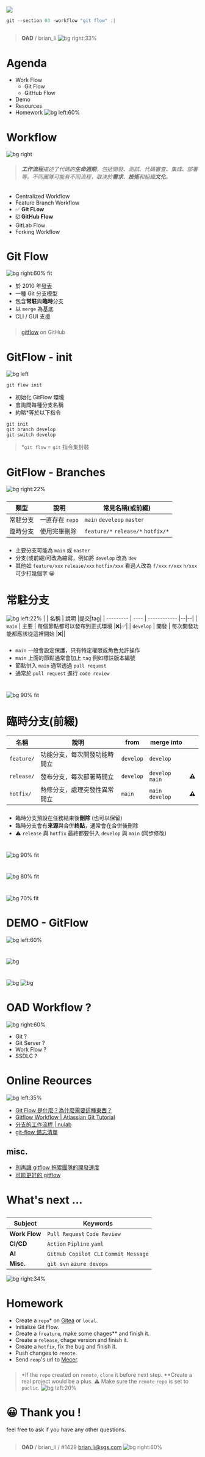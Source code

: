 ﻿---
marp: false
paginate: true
headingDivider: 1
footer: git-section-`03`
---

# 
![](../asset/gitlogo.png)
```powershell
git --section 03 -workflow "git flow" :|
```
##
> **OAD** / brian_li
![bg right:33%](https://picsum.photos/720?image=216)


# **A**genda

- Work Flow
    - Git Flow
    - GitHub Flow
- Demo
- Resources
- Homework
![bg left:60%](https://picsum.photos/720?image=152)

# Work**flow**
![bg right](https://picsum.photos/720?image=153)

> ###### **工作流程**描述了代碼的**生命週期**，包括開發、測試、代碼審查、集成、部署等。不同團隊可能有不同流程，取決於**需求**、**技術**和組織**文化**。

- Centralized Workflow
- Feature Branch Workflow
- ✅ **Git FLow**
- ☑️ **GitHub Flow**
- GitLab Flow
- Forking Workflow

# Git **Flow**
![bg right:60% fit](../asset/gitflow.png)
- 於 2010 年[發表](https://nvie.com/posts/a-successful-git-branching-model/)
- 一種 Git 分支模型
- 包含**常駐**與**臨時**分支
- 以 `merge` 為基底
- CLI / GUI 支援
###
>[gitflow](https://github.com/nvie/gitflow) on GitHub


# GitFlow - **init**
![bg left](https://picsum.photos/720?image=574)

```shell
git flow init
```

- 初始化 GitFlow 環境
- 會詢問每種分支名稱
- 約略*等於以下指令

```shell
git init
git branch develop
git switch develop
```
>*`git flow` = `git` 指令集封裝

# GitFlow - **Branches**
![bg right:22%](https://picsum.photos/720?image=167)
###

| 類型   | 說明        | 常見名稱(或前綴)                                  |
| ---- | --------- | ------------------------------------------ |
| 常駐分支 | 一直存在 `repo` | `main` `develeop` `master`                         |
| 臨時分支 | 使用完畢刪除 | `feature/*` `release/*` `hotfix/*` |

###
- 主要分支可能為 `main` 或 `master`
- 分支(或前綴)可改為縮寫，例如將 `develop` 改為 `dev`
- 其他如 `feature/xxx` `release/xxx` `hotfix/xxx`
看過人改為 `f/xxx` `r/xxx` `h/xxx` 可少打幾個字 😀

# **常駐**分支
![bg left:22%](https://picsum.photos/720?image=168)
|         | 名稱 | 說明                  |提交|tag|
| --------- | ---- | ------------ |--|--|
| `main`    | 主要 | 每個節點都可以發布到正式環境 |❌|✅|
| `develop` | 開發 | 每次開發功能都應該從這裡開始 |❌||
###
- `main` 一般會設定保護，只有特定權限或角色允許操作
- `main` 上面的節點通常會加上 `tag` 例如標註版本編號
- 節點併入 `main` 通常透過 `pull request`
- 通常於 `pull request` 進行 `code review`

#
![bg 90% fit](../asset/gitflow1.svg)

# **臨時**分支(前綴)
<!-- _backgroundColor: #eee; -->
| 名稱         | 說明                  | from      | merge into                |  |
| ---------- | ------------------- | --------- | ----------------- | --- |
| `feature/` | 功能分支，每次開發功能時開立  | `develop` | `develop`         |     |
| `release/` | 發布分支，每次部署時開立 | `develop` | `develop` `main` |   ⚠️|
| `hotfix/`  | 熱修分支，處理突發性異常開立     | `main`    | `main` `develop` | ⚠️   |
###
- 臨時分支預設在任務結束後**刪除** (也可以保留)
- 臨時分支會有**來源**與合併**終點**，通常會在合併後刪除
- ⚠️ `release` 與 `hotfix` 最終都要併入 `develop` 與 `main` (同步修改)

# 
<!-- GitFlow - **freature** -->
![bg 90% fit](../asset/gitflow2.svg)

# 
<!-- GitFlow - **release** -->
![bg 80% fit](../asset/gitflow3.svg)

# 
<!-- GitFlow - **hotfix** -->
![bg 70% fit](../asset/gitflow4.svg)

# DEMO - **GitFlow**
![bg left:60%](https://picsum.photos/720?image=576)

# 
<!-- Git**Hub** Flow -->
![bg](../asset/githubflow2.png)

# 
<!-- Git**Hub** Flow -->
![bg](../asset/gitflow5.png)
![bg](../asset/githubflow1.png)

# **OAD** Workflow ?
![bg right:60%](https://picsum.photos/720?image=596)
- Git ?
- Git Server ?
- Work Flow ?
- SSDLC ?
<!-- _class: invert -->

# **Online** Reources
![bg left:35%](https://picsum.photos/720?image=640)
- [Git Flow 是什麼？為什麼需要這種東西？](https://gitbook.tw/chapters/gitflow/why-need-git-flow)
- [Gitflow Workflow | Atlassian Git Tutorial](https://www.atlassian.com/git/tutorials/comparing-workflows/gitflow-workflow)
- [分支的工作流程 | nulab](https://nulab.com/zh-tw/learn/software-development/git-tutorial/git-collaboration/branching-workflows/)
- [git-flow 備忘清單](https://danielkummer.github.io/git-flow-cheatsheet/index.zh_TW.html#features)

## misc.
- [別再讓 gitflow 拖累團隊的開發速度](https://blog.hellojcc.tw/the-flaw-of-git-flow/)
- [可能更好的 gitflow](https://blog.hellojcc.tw/a-better-git-flow/)
# What's **next** ...
##
|Subject|Keywords|
|---|---|
|**Work Flow**|`Pull Request` `Code Review`|
|**CI/CD**|`Action` `Pipline` `yaml`|
|**AI**|`GitHub Copilot CLI` `Commit Message`|
|**Misc.**|`git svn` `azure devops`|

![bg right:34%](https://picsum.photos/720?image=575)
<!-- _class: invert -->

# Home**work**
- Create a `repo`* on [Gitea](http://twoadcode:3000/) or `local`.
- Initialize Git Flow.
- Create a `freature`, make some chages** and finish it.
- Create a `release`, chage version and finish it.
- Create a `hotfix`, fix the bug and finish it.
- Push changes to `remote`.
- Send `reop`'s url to [Mecer](mailto:mecer.wu@sgs.com).
###
> *If the `repo` created on `remote`, `clone` it before next step.
**Create a real project would be a plus.
⚠️ Make sure the `remote` `repo` is set to `puclic`.
![bg left:20%](https://picsum.photos/720?image=85)

# 😀 Thank you !
feel free to ask if you have any other questions.
##
> **OAD** / brian_li / #1429
brian.li@sgs.com
![bg right:60%](https://picsum.photos/720?image=716)